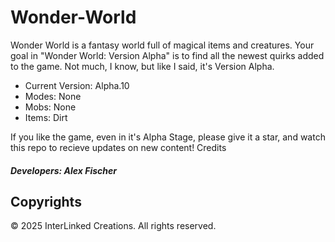 # Wonder-World

Wonder World is a fantasy world full of magical items and creatures. Your goal in "Wonder World: Version Alpha" is to find all the newest quirks added to the game. Not much, I know, but like I said, it's Version Alpha.

- Current Version: Alpha.10
- Modes: None
- Mobs: None
- Items: Dirt

If you like the game, even in it's Alpha Stage, please give it a star, and watch this repo to recieve updates on new content!
Credits

##### Developers: Alex Fischer

## Copyrights

© 2025 InterLinked Creations. All rights reserved.